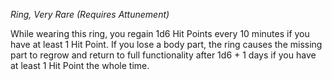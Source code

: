 _Ring, Very Rare (Requires Attunement)_

While wearing this ring, you regain 1d6 Hit Points every 10 minutes if you have at least 1 Hit Point. If you lose a body part, the ring causes the missing part to regrow and return to full functionality after 1d6 + 1 days if you have at least 1 Hit Point the whole time.